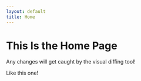 ```yaml
---
layout: default
title: Home
---
```


# This Is the Home Page

Any changes will get caught by the visual diffing tool!

Like this one!
